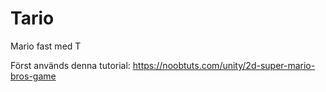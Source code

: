 # Tario
Mario fast med T

Först används denna tutorial:
https://noobtuts.com/unity/2d-super-mario-bros-game
